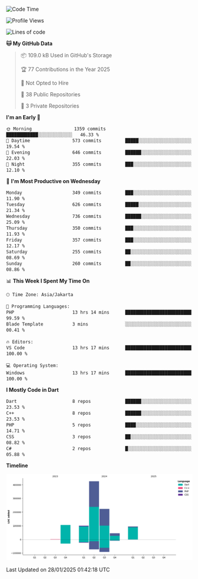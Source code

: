 <!--START_SECTION:waka-->
![Code Time](http://img.shields.io/badge/Code%20Time-389%20hrs%2055%20mins-blue)

![Profile Views](http://img.shields.io/badge/Profile%20Views-0-blue)

![Lines of code](https://img.shields.io/badge/From%20Hello%20World%20I%27ve%20Written-993.9%20thousand%20lines%20of%20code-blue)

**🐱 My GitHub Data** 

> 📦 109.0 kB Used in GitHub's Storage 
 > 
> 🏆 77 Contributions in the Year 2025
 > 
> 🚫 Not Opted to Hire
 > 
> 📜 38 Public Repositories 
 > 
> 🔑 3 Private Repositories 
 > 
**I'm an Early 🐤** 

```text
🌞 Morning                1359 commits        ████████████░░░░░░░░░░░░░   46.33 % 
🌆 Daytime                573 commits         █████░░░░░░░░░░░░░░░░░░░░   19.54 % 
🌃 Evening                646 commits         ██████░░░░░░░░░░░░░░░░░░░   22.03 % 
🌙 Night                  355 commits         ███░░░░░░░░░░░░░░░░░░░░░░   12.10 % 
```
📅 **I'm Most Productive on Wednesday** 

```text
Monday                   349 commits         ███░░░░░░░░░░░░░░░░░░░░░░   11.90 % 
Tuesday                  626 commits         █████░░░░░░░░░░░░░░░░░░░░   21.34 % 
Wednesday                736 commits         ██████░░░░░░░░░░░░░░░░░░░   25.09 % 
Thursday                 350 commits         ███░░░░░░░░░░░░░░░░░░░░░░   11.93 % 
Friday                   357 commits         ███░░░░░░░░░░░░░░░░░░░░░░   12.17 % 
Saturday                 255 commits         ██░░░░░░░░░░░░░░░░░░░░░░░   08.69 % 
Sunday                   260 commits         ██░░░░░░░░░░░░░░░░░░░░░░░   08.86 % 
```


📊 **This Week I Spent My Time On** 

```text
🕑︎ Time Zone: Asia/Jakarta

💬 Programming Languages: 
PHP                      13 hrs 14 mins      █████████████████████████   99.59 % 
Blade Template           3 mins              ░░░░░░░░░░░░░░░░░░░░░░░░░   00.41 % 

🔥 Editors: 
VS Code                  13 hrs 17 mins      █████████████████████████   100.00 % 

💻 Operating System: 
Windows                  13 hrs 17 mins      █████████████████████████   100.00 % 
```

**I Mostly Code in Dart** 

```text
Dart                     8 repos             ██████░░░░░░░░░░░░░░░░░░░   23.53 % 
C++                      8 repos             ██████░░░░░░░░░░░░░░░░░░░   23.53 % 
PHP                      5 repos             ████░░░░░░░░░░░░░░░░░░░░░   14.71 % 
CSS                      3 repos             ██░░░░░░░░░░░░░░░░░░░░░░░   08.82 % 
C#                       2 repos             █░░░░░░░░░░░░░░░░░░░░░░░░   05.88 % 
```



**Timeline**

![Lines of Code chart](https://raw.githubusercontent.com/PradiptaAhmad/PradiptaAhmad/main/assets/bar_graph.png)


 Last Updated on 28/01/2025 01:42:18 UTC
<!--END_SECTION:waka-->
